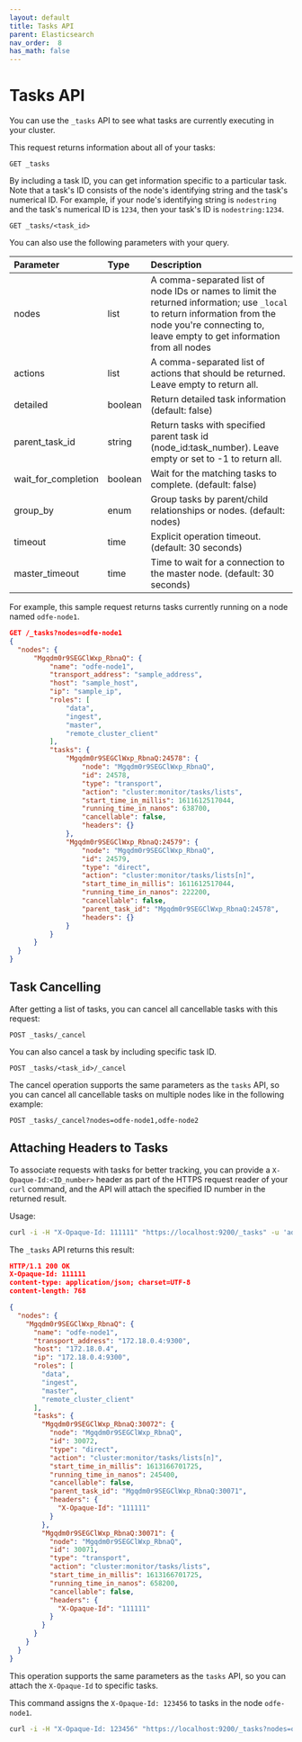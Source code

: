 ```yaml
---
layout: default
title: Tasks API
parent: Elasticsearch
nav_order:  8
has_math: false
---
```


# Tasks API

You can use the `_tasks` API to see what tasks are currently executing in your cluster.

This request returns information about all of your tasks:

```
GET _tasks
```

By including a task ID, you can get information specific to a particular task. Note that a task's ID consists of the node's identifying string and the task's numerical ID. For example, if your node's identifying string is `nodestring` and the task's numerical ID is `1234`, then your task's ID is `nodestring:1234`.

```
GET _tasks/<task_id>
```

You can also use the following parameters with your query.

Parameter | Type | Description |
:--- | :--- | :---
nodes | list | A comma-separated list of node IDs or names to limit the returned information; use `_local` to return information from the node you're connecting to, leave empty to get information from all nodes
actions | list | A comma-separated list of actions that should be returned. Leave empty to return all.
detailed | boolean | Return detailed task information (default: false)
parent_task_id | string | Return tasks with specified parent task id (node_id:task_number). Leave empty or set to -1 to return all.
wait_for_completion | boolean | Wait for the matching tasks to complete. (default: false)
group_by | enum | Group tasks by parent/child relationships or nodes. (default: nodes)
timeout | time | Explicit operation timeout. (default: 30 seconds)
master_timeout | time | Time to wait for a connection to the master node. (default: 30 seconds)

For example, this sample request returns tasks currently running on a node named `odfe-node1`.

```json
GET /_tasks?nodes=odfe-node1
{
  "nodes": {
      "Mgqdm0r9SEGClWxp_RbnaQ": {
          "name": "odfe-node1",
          "transport_address": "sample_address",
          "host": "sample_host",
          "ip": "sample_ip",
          "roles": [
              "data",
              "ingest",
              "master",
              "remote_cluster_client"
          ],
          "tasks": {
              "Mgqdm0r9SEGClWxp_RbnaQ:24578": {
                  "node": "Mgqdm0r9SEGClWxp_RbnaQ",
                  "id": 24578,
                  "type": "transport",
                  "action": "cluster:monitor/tasks/lists",
                  "start_time_in_millis": 1611612517044,
                  "running_time_in_nanos": 638700,
                  "cancellable": false,
                  "headers": {}
              },
              "Mgqdm0r9SEGClWxp_RbnaQ:24579": {
                  "node": "Mgqdm0r9SEGClWxp_RbnaQ",
                  "id": 24579,
                  "type": "direct",
                  "action": "cluster:monitor/tasks/lists[n]",
                  "start_time_in_millis": 1611612517044,
                  "running_time_in_nanos": 222200,
                  "cancellable": false,
                  "parent_task_id": "Mgqdm0r9SEGClWxp_RbnaQ:24578",
                  "headers": {}
              }
          }
      }
  }
}
```

## Task Cancelling

After getting a list of tasks, you can cancel all cancellable tasks with this request:

```
POST _tasks/_cancel
```

You can also cancel a task by including specific task ID.

```
POST _tasks/<task_id>/_cancel
```

The cancel operation supports the same parameters as the `tasks` API, so you can cancel all cancellable tasks on multiple nodes like in the following example:

```
POST _tasks/_cancel?nodes=odfe-node1,odfe-node2
```

## Attaching Headers to Tasks

To associate requests with tasks for better tracking, you can provide a `X-Opaque-Id:<ID_number>` header as part of the HTTPS request reader of your `curl` command, and the API will attach the specified ID number in the returned result.

Usage:

```bash
curl -i -H "X-Opaque-Id: 111111" "https://localhost:9200/_tasks" -u 'admin:admin' --insecure
```

The `_tasks` API returns this result:

```json
HTTP/1.1 200 OK
X-Opaque-Id: 111111
content-type: application/json; charset=UTF-8
content-length: 768

{
  "nodes": {
    "Mgqdm0r9SEGClWxp_RbnaQ": {
      "name": "odfe-node1",
      "transport_address": "172.18.0.4:9300",
      "host": "172.18.0.4",
      "ip": "172.18.0.4:9300",
      "roles": [
        "data",
        "ingest",
        "master",
        "remote_cluster_client"
      ],
      "tasks": {
        "Mgqdm0r9SEGClWxp_RbnaQ:30072": {
          "node": "Mgqdm0r9SEGClWxp_RbnaQ",
          "id": 30072,
          "type": "direct",
          "action": "cluster:monitor/tasks/lists[n]",
          "start_time_in_millis": 1613166701725,
          "running_time_in_nanos": 245400,
          "cancellable": false,
          "parent_task_id": "Mgqdm0r9SEGClWxp_RbnaQ:30071",
          "headers": {
            "X-Opaque-Id": "111111"
          }
        },
        "Mgqdm0r9SEGClWxp_RbnaQ:30071": {
          "node": "Mgqdm0r9SEGClWxp_RbnaQ",
          "id": 30071,
          "type": "transport",
          "action": "cluster:monitor/tasks/lists",
          "start_time_in_millis": 1613166701725,
          "running_time_in_nanos": 658200,
          "cancellable": false,
          "headers": {
            "X-Opaque-Id": "111111"
          }
        }
      }
    }
  }
}
```
This operation supports the same parameters as the `tasks` API, so you can attach the `X-Opaque-Id` to specific tasks.

This command assigns the `X-Opaque-Id: 123456` to tasks in the node `odfe-node1`.

```bash
curl -i -H "X-Opaque-Id: 123456" "https://localhost:9200/_tasks?nodes=odfe-node1" -u 'admin:admin' --insecure
```
